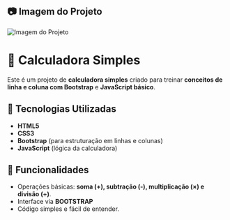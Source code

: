 ## 📷 Imagem do Projeto
![Imagem do Projeto](https://i.imgur.com/cGZwflC.png)


# 🧮 Calculadora Simples
Este é um projeto de **calculadora simples** criado para treinar **conceitos de linha e coluna com Bootstrap** e **JavaScript básico**.

## 🚀 Tecnologias Utilizadas
- **HTML5**
- **CSS3**
- **Bootstrap** (para estruturação em linhas e colunas)
- **JavaScript** (lógica da calculadora)

## 📌 Funcionalidades
- Operações básicas: **soma (+), subtração (-), multiplicação (×) e divisão (÷)**.
- Interface via **BOOTSTRAP**
- Código simples e fácil de entender.
